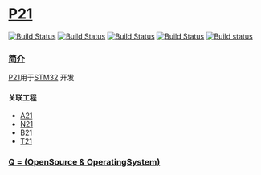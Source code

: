 ﻿# [P21](https://github.com/OS-Q/P21)

[![Build Status](https://github.com/OS-Q/P21/workflows/macos/badge.svg)](https://github.com/OS-Q/P21/actions/workflows/macos.yml)
[![Build Status](https://github.com/OS-Q/P21/workflows/ubuntu/badge.svg)](https://github.com/OS-Q/P21/actions/workflows/ubuntu.yml)
[![Build Status](https://github.com/OS-Q/P21/workflows/windows/badge.svg)](https://github.com/OS-Q/P21/actions/workflows/windows.yml)
[![Build Status](https://travis-ci.com/OS-Q/P21.svg?branch=master)](https://travis-ci.com/OS-Q/P21)
[![Build status](https://ci.appveyor.com/api/projects/status/1aabe5q9ea8sjptj?svg=true)](https://ci.appveyor.com/project/Qitas/p21)

### [简介](https://github.com/OS-Q/P21/wiki)

[P21](https://github.com/OS-Q/P21)用于[STM32](https://www.st.com/zh/microcontrollers-microprocessors/stm32-32-bit-arm-cortex-mcus.html) 开发

#### 关联工程

* [A21](https://github.com/OS-Q/A21)
* [N21](https://github.com/OS-Q/N21)
* [B21](https://github.com/OS-Q/B21)
* [T21](https://github.com/OS-Q/T21)

### [Q = (OpenSource & OperatingSystem) ](http://www.OS-Q.com)
